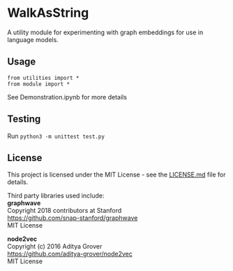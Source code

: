 # WalkAsString

A utility module for experimenting with graph embeddings for use in language models.

## Usage
```
from utilities import *
from module import *
```

See Demonstration.ipynb for more details

## Testing
Run `python3 -m unittest test.py`

## License
This project is licensed under the MIT License - see the [LICENSE.md](LICENSE.md) file for details. <br>

Third party libraries used include:<br>
**graphwave**<br>
Copyright 2018 contributors at Stanford<br>
https://github.com/snap-stanford/graphwave<br>
MIT License<br>

**node2vec**<br>
Copyright (c) 2016 Aditya Grover<br>
https://github.com/aditya-grover/node2vec<br>
MIT License<br>
    
